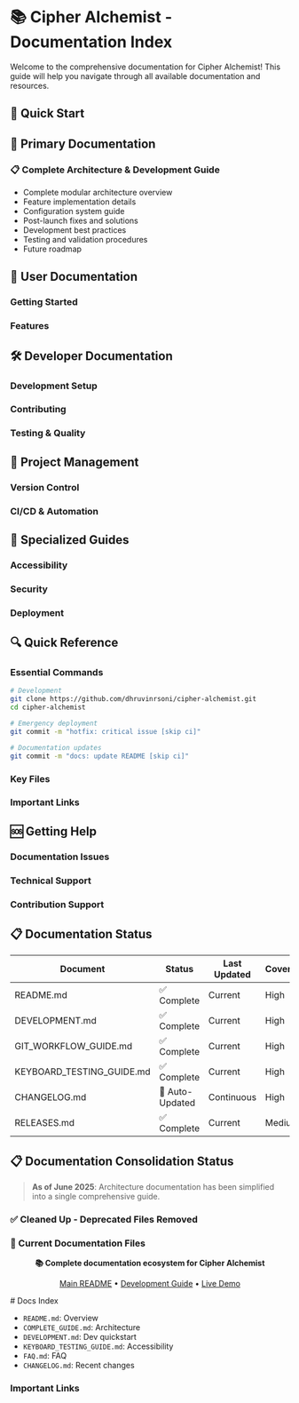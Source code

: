 # 📚 Cipher Alchemist - Documentation Index

Welcome to the comprehensive documentation for Cipher Alchemist! This guide will help you navigate through all available documentation and resources.


## 🚀 **Quick Start**



## 📖 **Primary Documentation**

### **📋 Complete Architecture & Development Guide**
  - Complete modular architecture overview
  - Feature implementation details
  - Configuration system guide
  - Post-launch fixes and solutions
  - Development best practices
  - Testing and validation procedures
  - Future roadmap


## 📖 **User Documentation**

### **Getting Started**

### **Features**


## 🛠️ **Developer Documentation**

### **Development Setup**

### **Contributing**

### **Testing & Quality**


## 🔄 **Project Management**

### **Version Control**

### **CI/CD & Automation**


## 🎯 **Specialized Guides**

### **Accessibility**

### **Security**

### **Deployment**


## 🔍 **Quick Reference**

### **Essential Commands**
```bash
# Development
git clone https://github.com/dhruvinrsoni/cipher-alchemist.git
cd cipher-alchemist

# Emergency deployment
git commit -m "hotfix: critical issue [skip ci]"

# Documentation updates
git commit -m "docs: update README [skip ci]"
```

### **Key Files**

### **Important Links**


## 🆘 **Getting Help**

### **Documentation Issues**

### **Technical Support**

### **Contribution Support**


## 📋 **Documentation Status**

| Document | Status | Last Updated | Coverage |
|----------|--------|--------------|----------|
| README.md | ✅ Complete | Current | High |
| DEVELOPMENT.md | ✅ Complete | Current | High |
| GIT_WORKFLOW_GUIDE.md | ✅ Complete | Current | High |
| KEYBOARD_TESTING_GUIDE.md | ✅ Complete | Current | High |
| CHANGELOG.md | 🔄 Auto-Updated | Continuous | High |
| RELEASES.md | ✅ Complete | Current | Medium |


## 📋 **Documentation Consolidation Status**

> **As of June 2025**: Architecture documentation has been simplified into a single comprehensive guide.

### **✅ Cleaned Up - Deprecated Files Removed**

### **📁 Current Documentation Files**


<div align="center">

**📚 Complete documentation ecosystem for Cipher Alchemist**

[Main README](README.md) • [Development Guide](DEVELOPMENT.md) • [Live Demo](https://dhruvinrsoni.github.io/cipher-alchemist/)

</div>
# Docs Index

- `README.md`: Overview
- `COMPLETE_GUIDE.md`: Architecture
- `DEVELOPMENT.md`: Dev quickstart
- `KEYBOARD_TESTING_GUIDE.md`: Accessibility
- `FAQ.md`: FAQ
- `CHANGELOG.md`: Recent changes
### **Important Links**
